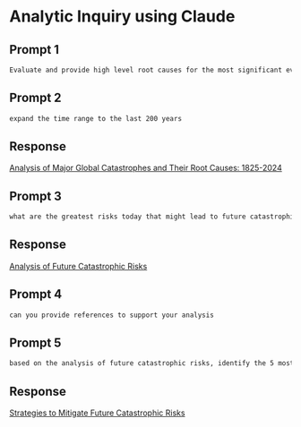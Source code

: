 # Analytic Inquiry using Claude

## Prompt 1

```markdown
Evaluate and provide high level root causes for the most significant events causing  human suffering or non-natural death across the world for the last 100 years. Examples of events are wars, famine, natural disaster, disease, etc. Provide the results in a ranked table.
```

## Prompt 2

```markdown
expand the time range to the last 200 years
```

## Response

[ Analysis of Major Global Catastrophes and Their Root Causes: 1825-2024](./global-catastrophes-analysis.md)

## Prompt 3

```markdown
what are the greatest risks today that might lead to future catastrophic events
```

## Response

[ Analysis of Future Catastrophic Risks](./future-catastrophic-risks.md)

## Prompt 4

```markdown
can you provide references to support your analysis
```

## Prompt 5

```markdown
based on the analysis of future catastrophic risks, identify the 5 most relevant strategies to mitigate the risks. Where possible, identify the top countries that are most capable of effecting lasting positive change
```
## Response

[ Strategies to Mitigate Future Catastrophic Risks](./risk-mitigation-strategies.md)
